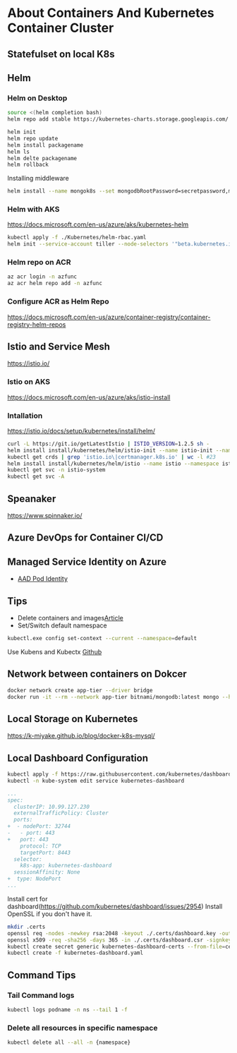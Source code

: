 # About Containers And Kubernetes Container Cluster

## Statefulset on local K8s

## Helm

### Helm on Desktop

```sh
source <(helm completion bash)
helm repo add stable https://kubernetes-charts.storage.googleapis.com/
```

```sh
helm init
helm repo update
helm install packagename
helm ls
helm delte packagename
helm rollback
```

Installing middleware

```sh
helm install --name mongok8s --set mongodbRootPassword=secretpassword,mongodbUsername=mongouser,mongodbPassword=mongoPa$$P0rd,mongodbDatabase=ks8 stable/mongodb
```

### Helm with AKS

https://docs.microsoft.com/en-us/azure/aks/kubernetes-helm

```sh
kubectl apply -f ./Kubernetes/helm-rbac.yaml
helm init --service-account tiller --node-selectors '"beta.kubernetes.io/os"="linux"'
```

### Helm repo on ACR

```sh
az acr login -n azfunc
az acr helm repo add -n azfunc
```

### Configure ACR as Helm Repo

https://docs.microsoft.com/en-us/azure/container-registry/container-registry-helm-repos

## Istio and Service Mesh

https://istio.io/

### Istio on AKS

https://docs.microsoft.com/en-us/azure/aks/istio-install

### Intallation

https://istio.io/docs/setup/kubernetes/install/helm/

```sh
curl -L https://git.io/getLatestIstio | ISTIO_VERSION=1.2.5 sh -
helm install install/kubernetes/helm/istio-init --name istio-init --namespace istio-system
kubectl get crds | grep 'istio.io\|certmanager.k8s.io' | wc -l #23
helm install install/kubernetes/helm/istio --name istio --namespace istio-system
kubectl get svc -n istio-system
kubectl get svc -A
```

## Speanaker

https://www.spinnaker.io/

## Azure DevOps for Container CI/CD

## Managed Service Identity on Azure

- [AAD Pod Identity](https://github.com/Azure/aad-pod-identity)

## Tips

- Delete containers and images[Article](https://www.digitalocean.com/community/tutorials/how-to-remove-docker-images-containers-and-volumes)
- Set/Switch default namespace

```sh
kubectl.exe config set-context --current --namespace=default
```

Use Kubens and Kubectx [Github](https://github.com/ahmetb/kubectx)

## Network between containers on Dokcer

```sh
docker network create app-tier --driver bridge
docker run -it --rm --network app-tier bitnami/mongodb:latest mongo --host mongodb-server
```

## Local Storage on Kubernetes

https://k-miyake.github.io/blog/docker-k8s-mysql/

## Local Dashboard Configuration

```sh
kubectl apply -f https://raw.githubusercontent.com/kubernetes/dashboard/v1.10.1/src/deploy/recommended/kubernetes-dashboard.yaml 
kubectl -n kube-system edit service kubernetes-dashboard
```

```diff:kubernetes-dashboard.yaml
...
spec:
  clusterIP: 10.99.127.230
  externalTrafficPolicy: Cluster
  ports:
+  - nodePort: 32744
-   - port: 443
+   port: 443
    protocol: TCP
    targetPort: 8443
  selector:
    k8s-app: kubernetes-dashboard
  sessionAffinity: None
+  type: NodePort
...
```

Install cert for dashboard(https://github.com/kubernetes/dashboard/issues/2954)
Install OpenSSL if you don't have it.

```sh
mkdir .certs
openssl req -nodes -newkey rsa:2048 -keyout ./.certs/dashboard.key -out ./.certs/dashboard.csr -subj "/C=/ST=/L=/O=/OU=/CN=kubernetes-dashboard"
openssl x509 -req -sha256 -days 365 -in ./.certs/dashboard.csr -signkey ./.certs/dashboard.key -out ./.certs/dashboard.crt
kubectl create secret generic kubernetes-dashboard-certs --from-file=certs -n kube-system
kubectl create -f kubernetes-dashboard.yaml
```

## Command Tips

### Tail Command logs

```sh
kubectl logs podname -n ns --tail 1 -f
```

### Delete all resources in specific namespace

```sh
kubectl delete all --all -n {namespace}
```
